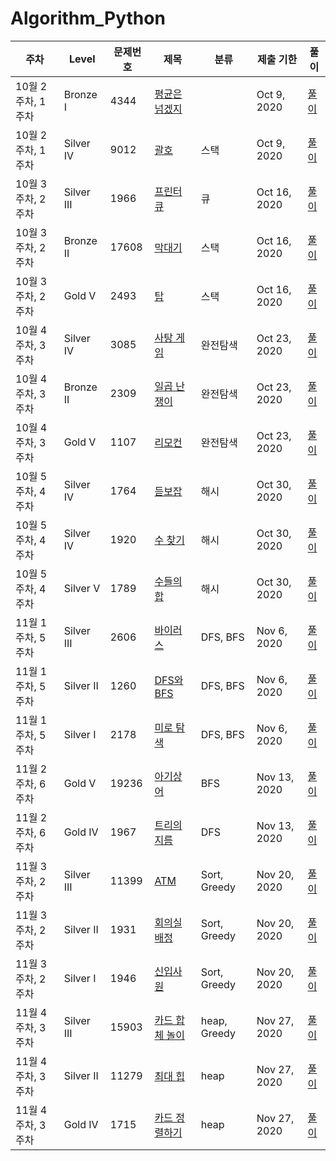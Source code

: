 # Algorithm_Python

| 주차              | Level      | 문제번호 | 제목                                                    | 분류         | 제출 기한    | 풀이                                                                                                                                |
| ----------------- | ---------- | -------- | ------------------------------------------------------- | ------------ | ------------ | ----------------------------------------------------------------------------------------------------------------------------------- |
| 10월 2주차, 1주차 | Bronze I   | 4344     | [평균은 넘겠지](https://www.acmicpc.net/problem/4344)   |              | Oct 9, 2020  | [풀이](https://github.com/juno7803/Algorithm_Python/blob/main/4344%ED%8F%89%EA%B7%A0%EC%9D%80%EB%84%98%EA%B2%A0%EC%A7%80/4344.py)   |
| 10월 2주차, 1주차 | Silver IV  | 9012     | [괄호](https://www.acmicpc.net/problem/9012)            | 스택         | Oct 9, 2020  | [풀이](https://github.com/juno7803/Algorithm_Python/blob/main/9012%EA%B4%84%ED%98%B8/9012.py)                                       |
| 10월 3주차, 2주차 | Silver III | 1966     | [프린터 큐](https://www.acmicpc.net/problem/1966)       | 큐           | Oct 16, 2020 | [풀이](https://github.com/juno7803/Algorithm_Python/blob/main/1966%ED%94%84%EB%A6%B0%ED%84%B0%ED%81%90/1966.py)                     |
| 10월 3주차, 2주차 | Bronze II  | 17608    | [막대기](https://www.acmicpc.net/problem/17608)         | 스택         | Oct 16, 2020 | [풀이](https://github.com/juno7803/Algorithm_Python/blob/main/17608%EB%A7%89%EB%8C%80%EA%B8%B0/17608.py)                            |
| 10월 3주차, 2주차 | Gold V     | 2493     | [탑](https://www.acmicpc.net/problem/2493)              | 스택         | Oct 16, 2020 | [풀이](https://github.com/juno7803/Algorithm_Python/blob/main/2493%ED%83%91/2493.py)                                                |
| 10월 4주차, 3주차 | Silver IV  | 3085     | [사탕 게임](https://www.acmicpc.net/problem/3085)       | 완전탐색     | Oct 23, 2020 | [풀이](https://github.com/juno7803/Algorithm_Python/blob/main/3085%EC%82%AC%ED%83%95%EA%B2%8C%EC%9E%84/3085.py)                     |
| 10월 4주차, 3주차 | Bronze II  | 2309     | [일곱 난쟁이](https://www.acmicpc.net/problem/2309)     | 완전탐색     | Oct 23, 2020 | [풀이](https://github.com/juno7803/Algorithm_Python/blob/main/2309%EC%9D%BC%EA%B3%B1%EB%82%9C%EC%9F%81%EC%9D%B4/2309.py)            |
| 10월 4주차, 3주차 | Gold V     | 1107     | [리모컨](https://www.acmicpc.net/problem/1107)          | 완전탐색     | Oct 23, 2020 | [풀이]()                                                                                                                            |
| 10월 5주차, 4주차 | Silver IV  | 1764     | [듣보잡](https://www.acmicpc.net/problem/1764)          | 해시         | Oct 30, 2020 | [풀이]()                                                                                                                            |
| 10월 5주차, 4주차 | Silver IV  | 1920     | [수 찾기](https://www.acmicpc.net/problem/1920)         | 해시         | Oct 30, 2020 | [풀이]()                                                                                                                            |
| 10월 5주차, 4주차 | Silver V   | 1789     | [수들의 합](https://www.acmicpc.net/problem/1789)       | 해시         | Oct 30, 2020 | [풀이]()                                                                                                                            |
| 11월 1주차, 5주차 | Silver III | 2606     | [바이러스](https://www.acmicpc.net/problem/2606)        | DFS, BFS     | Nov 6, 2020  | [풀이]()                                                                                                                            |
| 11월 1주차, 5주차 | Silver II  | 1260     | [DFS와 BFS](https://www.acmicpc.net/problem/1260)       | DFS, BFS     | Nov 6, 2020  | [풀이]()                                                                                                                            |
| 11월 1주차, 5주차 | Silver I   | 2178     | [미로 탐색](https://www.acmicpc.net/problem/2178)       | DFS, BFS     | Nov 6, 2020  | [풀이]()                                                                                                                            |
| 11월 2주차, 6주차 | Gold V     | 19236    | [아기상어](https://www.acmicpc.net/problem/19236)       | BFS          | Nov 13, 2020 | [풀이]()                                                                                                                            |
| 11월 2주차, 6주차 | Gold IV    | 1967     | [트리의 지름](https://www.acmicpc.net/problem/1967)     | DFS          | Nov 13, 2020 | [풀이]()                                                                                                                            |
| 11월 3주차, 2주차 | Silver III | 11399    | [ATM](https://www.acmicpc.net/problem/11399)            | Sort, Greedy | Nov 20, 2020 | [풀이]()                                                                                                                            |
| 11월 3주차, 2주차 | Silver II  | 1931     | [회의실배정](https://www.acmicpc.net/problem/1931)      | Sort, Greedy | Nov 20, 2020 | [풀이]()                                                                                                                            |
| 11월 3주차, 2주차 | Silver I   | 1946     | [신입사원](https://www.acmicpc.net/problem/1946)        | Sort, Greedy | Nov 20, 2020 | [풀이]()                                                                                                                            |
| 11월 4주차, 3주차 | Silver III | 15903    | [카드 합체 놀이](https://www.acmicpc.net/problem/15903) | heap, Greedy | Nov 27, 2020 | [풀이](https://github.com/juno7803/Algorithm_Python/blob/main/15903%EC%B9%B4%EB%93%9C%ED%95%A9%EC%B2%B4%EB%86%80%EC%9D%B4/15903.py) |
| 11월 4주차, 3주차 | Silver II  | 11279    | [최대 힙](https://www.acmicpc.net/problem/11279)        | heap         | Nov 27, 2020 | [풀이](https://github.com/juno7803/Algorithm_Python/blob/main/11279%EC%B5%9C%EB%8C%80%ED%9E%99/11279.py)                            |
| 11월 4주차, 3주차 | Gold IV    | 1715     | [카드 정렬하기](https://www.acmicpc.net/problem/1715)   | heap         | Nov 27, 2020 | [풀이](https://github.com/juno7803/Algorithm_Python/blob/main/1715%EC%B9%B4%EB%93%9C%EC%A0%95%EB%A0%AC%ED%95%98%EA%B8%B0/1715.py)   |
